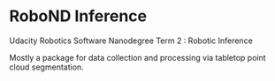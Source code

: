 # RoboND Inference

Udacity Robotics Software Nanodegree Term 2 : Robotic Inference

Mostly a package for data collection and processing via tabletop point cloud segmentation.
